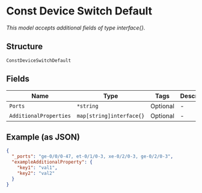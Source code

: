 
# Const Device Switch Default

*This model accepts additional fields of type interface{}.*

## Structure

`ConstDeviceSwitchDefault`

## Fields

| Name | Type | Tags | Description |
|  --- | --- | --- | --- |
| `Ports` | `*string` | Optional | - |
| `AdditionalProperties` | `map[string]interface{}` | Optional | - |

## Example (as JSON)

```json
{
  "_ports": "ge-0/0/0-47, et-0/1/0-3, xe-0/2/0-3, ge-0/2/0-3",
  "exampleAdditionalProperty": {
    "key1": "val1",
    "key2": "val2"
  }
}
```

